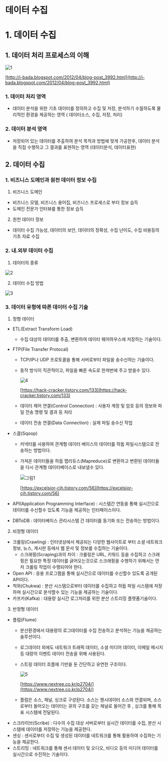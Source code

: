# 데이터 수집

# 1. 데이터 수집

## 1. 데이터 처리 프로세스의 이해


![1](https://user-images.githubusercontent.com/97429679/163860108-50f5ff07-0d11-4ace-8f59-19b14818db37.jpg)

[http://i-bada.blogspot.com/2012/04/blog-post_3992.html](http://i-bada.blogspot.com/2012/04/blog-post_3992.html)

### 1. 데이터 처리 영역

- 데이터 분석을 위한 기초 데이터를 정의하고 수집 및 저장, 분석하기 수월하도록 물리적인 환경을 제공하는 영역 ( 데이터소스, 수집, 저장, 처리)

### 2. 데이터 분석 영역

- 저장되어 있는 데이터를 추출하여 분석 목적과 방법에 맞게 가공한후, 데이터 분석을 직접 수행하고 그 결과를 표현하는 영역 (데이터분석, 데이터표현)

## 2. 데이터 수집

### 1. 비즈니스 도메인과 원천 데이터 정보 수집

1) 비즈니스 도메인

- 비즈니스 모델, 비즈니스 용어집, 비즈니스 프로세스로 부터 정보 습득
- 도메인 전문가 인터뷰를 통한 정보 습득

2) 원천 데이터 정보

- 데이터 수집 가능성, 데이터의 보안, 데이터의 정확성, 수집 난이도, 수집 비용등의 기초 자료 수집

### 2. 내.외부 데이터 수집

1) 데이터의 종류

![2](https://user-images.githubusercontent.com/97429679/163860114-55f95270-736a-4ef2-b84f-0d99b16580ee.jpg)

2) 데이터 수집 방법

![3](https://user-images.githubusercontent.com/97429679/163860128-236ebf13-a2cf-4282-98b0-79252052a107.jpg)

### 3. 데이터 유형에 따른 데이터 수집 기술

1) 정형 데이터

- ETL(Extract Transform Load)
    - 수집 대상의 데이터를 추출, 변환하여 데이터 웨어하우스에 저장하는 기술이다.
- FTP(File Transfer Protocal)
    - TCP/IP나 UDP 프로토콜을 통해 서버로부터 파일을 송수신하는 기술이다.
    - 동작 방식이 직관적이고, 파일을 빠른 속도로 한꺼번에 주고 받을수 있다.
        

        ![4](https://user-images.githubusercontent.com/97429679/163860139-64aca170-1dbf-4838-8876-79e7916ddbf6.jpg)
        
        [https://hack-cracker.tistory.com/133](https://hack-cracker.tistory.com/133)
        
    - 데이터 제어 연결(Control Connection) :  사용자 계정 및 암호 등의 정보와 파일 전송 명령 및 결과 등 처리
    - 데이터 전송 연결(Data Connection) : 실제 파일 송수신 작업
- 스쿱(Sqoop)
    - 커넥터를 사용하여 관계형 데이터 베이스의 데이터를 하둡 파일시스템으로 전송하는 방법이다.
    - 가져온 데이터들을 하둡 맵리듀스(Mapreduce)로 변환하고 변환된 데이터들을 다시 관계형 데이터베이스로 내보낼수 있다.
        

        ![그림1](https://user-images.githubusercontent.com/97429679/163860152-162719a7-bbb7-4a95-8cb2-a2df525433d4.png)
       
        [https://excelsior-cjh.tistory.com/56](https://excelsior-cjh.tistory.com/56)
        
- API(Application Programming Interface) : 시스템간 연동을 통해 실시간으로 데이터를 수신할수 있도록 기능을 제공하는 인터페이스이다.
- DBToDB : 데이터베이스 관리시스템 간 데이터를 동기화 또는 전송하는 방법이다.

2) 비정형 데이터

- 크롤링(Crawling) : 인터넷상에서 제공되는 다양한 웹사이트로 부터 소셜 네트워크 정보, 뉴스, 게시판 등에서 웹 문서 및 정보를 수집하는 기술이다.
    - 스크래핑(Scraping)과의 차이 : 크롤링은 URL, 키워드 등을 수집하고 스크래핑은 필요한 특정 데이터를 긁어오는것으로 스크래핑을 수행하기 위해서는 먼저 크롤링 작업이 수행되어야 한다.
- Open API : 응용 프로그램을 통해 실시간으로 데이터를 수신할수 있도록 공개된 API이다.
- 척와(Chukwa) : 분산 시스템으로부터 데이터를 수집하고 하둡 파일 시스템에 저장하며 실시간으로 분석할수 있는 기능을 제공하는 기술이다.
- 카프카(Kafka) :  대용량 실시간 로그처리를 위한 분산 스트리밍 플랫폼기술이다.

3) 반정형 데이터

- 플럼(Flume)
    - 분산환경에서 대용량의 로그데이터를 수집 전송하고 분석하는 기능을 제공하는 솔루션이다.
    - 로그데이터 외에도 네트워크 트래픽 데이터, 소셜 미디어 데이터, 이메일 메시지등 대량의 이벤트 데이터 전송을 위해 사용된다.
    - 스트링 데이터 흐름에 기반을 둔 간단하고 유연한 구조이다.
        

        ![5](https://user-images.githubusercontent.com/97429679/163860164-827ab46c-f433-4812-95a6-4fa64b8f0983.jpg)
        
        [https://www.nextree.co.kr/p2704/](https://www.nextree.co.kr/p2704/)
        
    - 플럼은 소스, 채널, 싱크로 구성된다. 소스는 웬시데이터 소스와 연결되며, 소스로부터 들어오는 데이터는 큐의 구조를 갖는 채널로 들어간 후 , 싱크를 통해 목표 시스템에 전달된다.
- 스크라이브(Scribe) : 다수의 수집 대상 서버로부터 실시간 데이터를 수집, 분산 시스템에 데이터를 저장하는 기능을 제공한다.
- 센싱 : 센서로부터 수집 및 생성된 데이터를 네트워크를 통해 활용하여 수집하는 기능을 제공한다.
- 스트리밍 : 네트워크를 통해 센서 데이터 및 오디오, 비디오 등의 미디어 데이터를 실시간으로 수진하는 기술이다.
